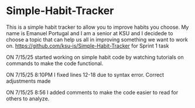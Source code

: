 # Simple-Habit-Tracker
This is a simple habit tracker to allow you to improve habits you choose.
My name is Emanuel Portugal and I am a senior at KSU and I decidede to choose a topic that can help us all in improving something we want to work on.
https://github.com/ksu-is/Simple-Habit-Tracker for Sprint 1 task


ON 7/15/25 started working on simple habit code by watching tutorials on commands to make the code functional.


ON 7/15/25 8:10PM I fixed lines 12-18 due to syntax error. Correct adjustments made 


ON 7/15/25 8:56 I added comments to make the code easier to read for others to analyze.
